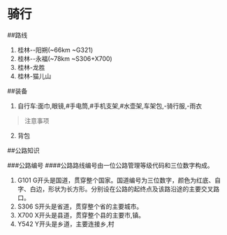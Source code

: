 # 骑行

##路线
1. 桂林--阳朔(~66km ~G321)
2. 桂林--永福(~78km ~S306+X700)
3. 桂林-龙胜
4. 桂林-猫儿山



##装备
1. 自行车:面巾,眼镜,#手电筒,#手机支架,#水壶架,车架包,-骑行服,-雨衣

 > 注意事项

2. 背包

##公路知识

###公路编号
####公路路线编号由一位公路管理等级代码和三位数字构成。
1. G101 G开头是国道，贯穿整个国家。国道编号为三位数字，颜色为红底、自字、白边，形状为长方形。分别设在公路的起终点及该路沿途的主要交叉路口。
2. S306 S开头是省道，贯穿整个省的主要城市。
3. X700 X开头是县道，贯穿整个县的主要市,镇。
4. Y542 Y开头是乡道，主要连接乡,村



